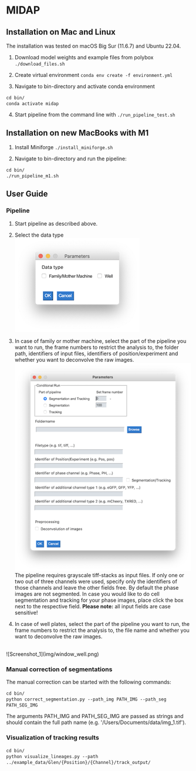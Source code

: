 # MIDAP

## Installation on Mac and Linux

The installation was tested on macOS Big Sur (11.6.7) and Ubuntu 22.04.

1. Download model weights and example files from polybox `./download_files.sh`

2. Create virtual environment `conda env create -f environment.yml`

3. Navigate to bin-directory and activate conda environment
```
cd bin/
conda activate midap
```
4. Start pipeline from the command line with `./run_pipeline_test.sh`

## Installation on new MacBooks with M1

1. Install Miniforge `./install_miniforge.sh`

2. Navigate to bin-directory and run the pipeline:
```
cd bin/
./run_pipeline_m1.sh
```

## User Guide

### Pipeline
1. Start pipeline as described above.

2. Select the data type<br/>
![Screenshot_1](img/window_select.png)<br/>

3. In case of family or mother machine, select the part of the pipeline you want to run, the frame numbers to restrict the analysis to, the folder path, identifiers of input files, identifiers of position/experiment and whether you want to deconvolve the raw images.
![Screenshot_1](img/window_chamber_new.png)<br/>
The pipeline requires grayscale tiff-stacks as input files.
If only one or two out of three channels were used, specify only the identifiers of those channels and leave the other fields free. By default the phase images are not segmented. In case you would like to do cell segmentation and tracking for your phase images, place click the box next to the respective field.
**Please note:** all input fields are case sensitive!
4. In case of well plates, select the part of the pipeline you want to run, the frame numbers to restrict the analysis to, the file name and whether you want to deconvolve the raw images.
<br/>
![Screenshot_1](img/window_well.png)<br/>

### Manual correction of segmentations
The manual correction can be started with the following commands:
```
cd bin/
python correct_segmentation.py --path_img PATH_IMG --path_seg PATH_SEG_IMG
```

The arguments PATH_IMG and PATH_SEG_IMG are passed as strings and should contain the full path name (e.g. '/Users/Documents/data/img_1.tif').

### Visualization of tracking results
```
cd bin/
python visualize_lineages.py --path ../example_data/Glen/{Position}/{Channel}/track_output/
```

